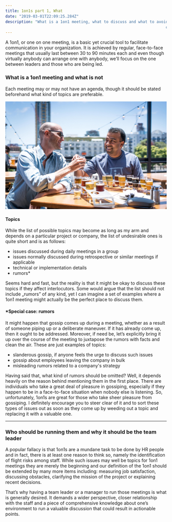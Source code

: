 ```yaml
---
title: 1on1s part 1, What
date: "2019-03-01T22:09:25.284Z"
description: "What is a 1on1 meeting, what to discuss and what to avoid? A 1on1, or one on one meeting, is a basic, yet crucial tool to facilitate
                                                                      communication in your organization..."
---
```


A 1on1, or one on one meeting, is a basic yet crucial tool to facilitate
communication in your organization. It is achieved by regular, face-to-face meetings that usually last between 30 to 90 minutes each and even
though virtually anybody can arrange one with anybody, we’ll focus on the one
between leaders and those who are being led. 

### What is a 1on1 meeting and what is not

Each meeting may or may not have an agenda, though it should be stated
beforehand what kind of topics are preferable.

![](./OneOnOne.jpeg)

#### Topics

While the list of possible topics may become as long as my arm and depends on a
particular project or company, the list of undesirable ones is quite short and
is as follows:

* issues discussed during daily meetings in a group
* issues normally discussed during retrospective or similar meetings if applicable
* technical or implementation details
* rumors*

Seems hard and fast, but the reality is that it might be okay to discuss these
topics if they affect interlocutors. Some would argue that the list should not
include „rumors” of any kind, yet I can imagine a set of examples
where a 1on1 meeting might actually be the perfect place to discuss them.

#### *Special case: rumors

It might happen that gossip comes up during a meeting, whether as a result of someone
piping up or a deliberate maneuver. If it has already come up, then it ought to
be addressed. Moreover, if need be, let’s explicitly bring it up over the
course of the meeting to juxtapose the rumors with facts and clean the air. These are
just examples of topics:

* slanderous gossip, if anyone feels the urge to discuss such issues
* gossip about employees leaving the company in bulk
* misleading rumors related to a company's strategy

Having said that, what kind of rumors should be omitted? Well, it depends
heavily on the reason behind mentioning them in the first place. There are
individuals who take a great deal of pleasure in gossiping, especially if they
happen to be in a face-to-face situation when nobody else is listening. So,
unfortunately, 1on1s are great for those who take sheer pleasure from gossiping.
I definitely encourage you to steer clear of it and to sort these types of issues out as soon as
they come up by weeding out a topic and replacing it with a valuable one.

----

### Who should be running them and why it should be the team leader

A popular fallacy is that 1on1s are a mundane task to be  done by HR people and
in fact, there is at least one reason to think so, namely the identification of
flight risks among staff. While such issues may well be topics for 1on1 meetings they are
merely the beginning and our definition of the 1on1 should be extended by many more
items including: measuring job satisfaction, discussing obstacles, clarifying the
mission of the project or explaining recent decisions. 

That’s why having a team
leader or a manager to run those meetings is what is generally desired. It
demands a wider perspective, closer relationship with the staff and a piece of comprehensive
knowledge about one’s environment to run a valuable discussion that could result in actionable points.

